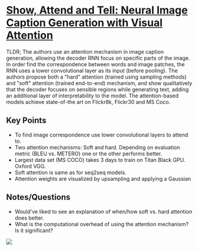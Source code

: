 # [Show, Attend and Tell: Neural Image Caption Generation with Visual Attention](http://arxiv.org/abs/1502.03044)

TLDR; The authors use an attention mechanism in image caption generation, allowing the decoder RNN focus on specific parts of the image. In order find the correspondence between words and image patches, the RNN uses a lower convolutional layer as its input (before pooling). The authors propose both a "hard" attention (trained using sampling methods) and "soft" attention (trained end-to-end) mechanism, and show qualitatively that the decoder focuses on sensible regions while generating text, adding an additional layer of interpretability to the model. The attention-based models achieve state-of-the art on Flickr8k, Flickr30 and MS Coco.

##  Key Points
- To find image correspondence use lower convolutional layers to attend to.
- Two attention mechanisms: Soft and hard. Depending on evaluation metric (BLEU vs. METERO) one or the other performs better.
- Largest data set (MS COCO) takes 3 days to train on Titan Black GPU. Oxford VGG.
- Soft attention is same as for seq2seq models.
- Attention weights are visualized by upsampling and applying a Gaussian

## Notes/Questions
- Would've liked to see an explanation of when/how soft vs. hard attention does better.
- What is the computational overhead of using the attention mechanism? Is it significant?


![](https://www.dropbox.com/s/afjkjt8j37ura7g/Learning%20Models%20for%20Actions%20and%20Person-Object%20Interactions%20with%20Transfer%20to%20Question%20Answering.png?dl=1)
